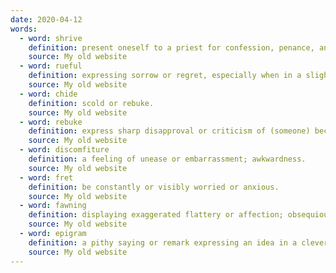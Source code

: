 ```yaml
---
date: 2020-04-12
words:
  - word: shrive
    definition: present oneself to a priest for confession, penance, and absolution.
    source: My old website
  - word: rueful
    definition: expressing sorrow or regret, especially when in a slightly humorous way.
    source: My old website
  - word: chide
    definition: scold or rebuke.
    source: My old website
  - word: rebuke
    definition: express sharp disapproval or criticism of (someone) because of their behavior or actions.
    source: My old website
  - word: discomfiture
    definition: a feeling of unease or embarrassment; awkwardness.
    source: My old website
  - word: fret
    definition: be constantly or visibly worried or anxious.
    source: My old website
  - word: fawning
    definition: displaying exaggerated flattery or affection; obsequious.
    source: My old website
  - word: epigram
    definition: a pithy saying or remark expressing an idea in a clever and amusing way.
    source: My old website
---
```

